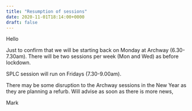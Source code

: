 ```yaml
---
title: "Resumption of sessions"
date: 2020-11-01T18:14:00+0000
draft: false
---
```

Hello

Just to confirm that we will be starting back on Monday at Archway (6.30-7.30am). There will be two sessions per week (Mon and Wed) as before lockdown.

SPLC session will run on Fridays (7.30-9.00am).

There may be some disruption to the Archway sessions in the New Year as they are planning a refurb. Will advise as soon as there is more news,

Mark
<!--more-->
